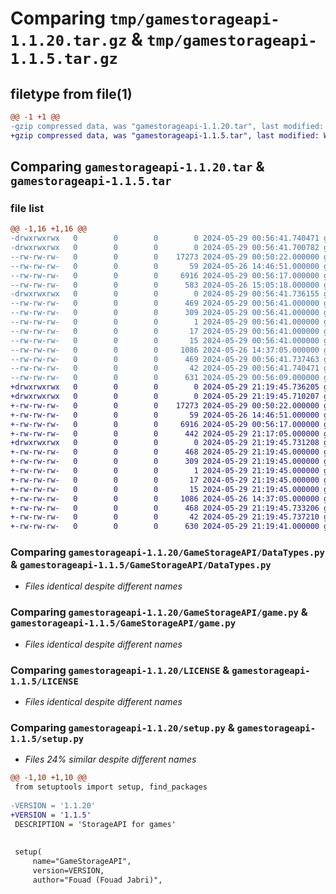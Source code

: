 # Comparing `tmp/gamestorageapi-1.1.20.tar.gz` & `tmp/gamestorageapi-1.1.5.tar.gz`

## filetype from file(1)

```diff
@@ -1 +1 @@
-gzip compressed data, was "gamestorageapi-1.1.20.tar", last modified: Wed May 29 00:56:41 2024, max compression
+gzip compressed data, was "gamestorageapi-1.1.5.tar", last modified: Wed May 29 21:19:45 2024, max compression
```

## Comparing `gamestorageapi-1.1.20.tar` & `gamestorageapi-1.1.5.tar`

### file list

```diff
@@ -1,16 +1,16 @@
-drwxrwxrwx   0        0        0        0 2024-05-29 00:56:41.740471 gamestorageapi-1.1.20/
-drwxrwxrwx   0        0        0        0 2024-05-29 00:56:41.700782 gamestorageapi-1.1.20/GameStorageAPI/
--rw-rw-rw-   0        0        0    17273 2024-05-29 00:50:22.000000 gamestorageapi-1.1.20/GameStorageAPI/DataTypes.py
--rw-rw-rw-   0        0        0       59 2024-05-26 14:46:51.000000 gamestorageapi-1.1.20/GameStorageAPI/__init__.py
--rw-rw-rw-   0        0        0     6916 2024-05-29 00:56:17.000000 gamestorageapi-1.1.20/GameStorageAPI/game.py
--rw-rw-rw-   0        0        0      583 2024-05-26 15:05:18.000000 gamestorageapi-1.1.20/GameStorageAPI/storage.py
-drwxrwxrwx   0        0        0        0 2024-05-29 00:56:41.736155 gamestorageapi-1.1.20/GameStorageAPI.egg-info/
--rw-rw-rw-   0        0        0      469 2024-05-29 00:56:41.000000 gamestorageapi-1.1.20/GameStorageAPI.egg-info/PKG-INFO
--rw-rw-rw-   0        0        0      309 2024-05-29 00:56:41.000000 gamestorageapi-1.1.20/GameStorageAPI.egg-info/SOURCES.txt
--rw-rw-rw-   0        0        0        1 2024-05-29 00:56:41.000000 gamestorageapi-1.1.20/GameStorageAPI.egg-info/dependency_links.txt
--rw-rw-rw-   0        0        0       17 2024-05-29 00:56:41.000000 gamestorageapi-1.1.20/GameStorageAPI.egg-info/requires.txt
--rw-rw-rw-   0        0        0       15 2024-05-29 00:56:41.000000 gamestorageapi-1.1.20/GameStorageAPI.egg-info/top_level.txt
--rw-rw-rw-   0        0        0     1086 2024-05-26 14:37:05.000000 gamestorageapi-1.1.20/LICENSE
--rw-rw-rw-   0        0        0      469 2024-05-29 00:56:41.737463 gamestorageapi-1.1.20/PKG-INFO
--rw-rw-rw-   0        0        0       42 2024-05-29 00:56:41.740471 gamestorageapi-1.1.20/setup.cfg
--rw-rw-rw-   0        0        0      631 2024-05-29 00:56:09.000000 gamestorageapi-1.1.20/setup.py
+drwxrwxrwx   0        0        0        0 2024-05-29 21:19:45.736205 gamestorageapi-1.1.5/
+drwxrwxrwx   0        0        0        0 2024-05-29 21:19:45.710207 gamestorageapi-1.1.5/GameStorageAPI/
+-rw-rw-rw-   0        0        0    17273 2024-05-29 00:50:22.000000 gamestorageapi-1.1.5/GameStorageAPI/DataTypes.py
+-rw-rw-rw-   0        0        0       59 2024-05-26 14:46:51.000000 gamestorageapi-1.1.5/GameStorageAPI/__init__.py
+-rw-rw-rw-   0        0        0     6916 2024-05-29 00:56:17.000000 gamestorageapi-1.1.5/GameStorageAPI/game.py
+-rw-rw-rw-   0        0        0      442 2024-05-29 21:17:05.000000 gamestorageapi-1.1.5/GameStorageAPI/storage.py
+drwxrwxrwx   0        0        0        0 2024-05-29 21:19:45.731208 gamestorageapi-1.1.5/GameStorageAPI.egg-info/
+-rw-rw-rw-   0        0        0      468 2024-05-29 21:19:45.000000 gamestorageapi-1.1.5/GameStorageAPI.egg-info/PKG-INFO
+-rw-rw-rw-   0        0        0      309 2024-05-29 21:19:45.000000 gamestorageapi-1.1.5/GameStorageAPI.egg-info/SOURCES.txt
+-rw-rw-rw-   0        0        0        1 2024-05-29 21:19:45.000000 gamestorageapi-1.1.5/GameStorageAPI.egg-info/dependency_links.txt
+-rw-rw-rw-   0        0        0       17 2024-05-29 21:19:45.000000 gamestorageapi-1.1.5/GameStorageAPI.egg-info/requires.txt
+-rw-rw-rw-   0        0        0       15 2024-05-29 21:19:45.000000 gamestorageapi-1.1.5/GameStorageAPI.egg-info/top_level.txt
+-rw-rw-rw-   0        0        0     1086 2024-05-26 14:37:05.000000 gamestorageapi-1.1.5/LICENSE
+-rw-rw-rw-   0        0        0      468 2024-05-29 21:19:45.733206 gamestorageapi-1.1.5/PKG-INFO
+-rw-rw-rw-   0        0        0       42 2024-05-29 21:19:45.737210 gamestorageapi-1.1.5/setup.cfg
+-rw-rw-rw-   0        0        0      630 2024-05-29 21:19:41.000000 gamestorageapi-1.1.5/setup.py
```

### Comparing `gamestorageapi-1.1.20/GameStorageAPI/DataTypes.py` & `gamestorageapi-1.1.5/GameStorageAPI/DataTypes.py`

 * *Files identical despite different names*

### Comparing `gamestorageapi-1.1.20/GameStorageAPI/game.py` & `gamestorageapi-1.1.5/GameStorageAPI/game.py`

 * *Files identical despite different names*

### Comparing `gamestorageapi-1.1.20/LICENSE` & `gamestorageapi-1.1.5/LICENSE`

 * *Files identical despite different names*

### Comparing `gamestorageapi-1.1.20/setup.py` & `gamestorageapi-1.1.5/setup.py`

 * *Files 24% similar despite different names*

```diff
@@ -1,10 +1,10 @@
 from setuptools import setup, find_packages
 
-VERSION = '1.1.20'
+VERSION = '1.1.5'
 DESCRIPTION = 'StorageAPI for games'
 
 
 setup(
     name="GameStorageAPI",
     version=VERSION,
     author="Fouad (Fouad Jabri)",
```


